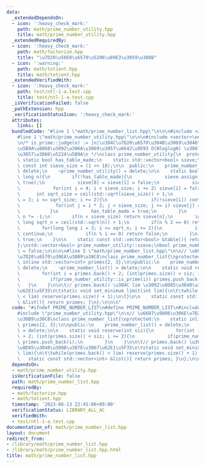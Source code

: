 ```yaml
---
data:
  _extendedDependsOn:
  - icon: ':heavy_check_mark:'
    path: math/prime_number_utility.hpp
    title: math/prime_number_utility.hpp
  _extendedRequiredBy:
  - icon: ':heavy_check_mark:'
    path: math/factorize.hpp
    title: "\u7D20\u56E0\u6570\u5206\u89E3\u3059\u308B"
  - icon: ':warning:'
    path: math/totient.hpp
    title: math/totient.hpp
  _extendedVerifiedWith:
  - icon: ':heavy_check_mark:'
    path: test/ntl-1-a.test.cpp
    title: test/ntl-1-a.test.cpp
  _isVerificationFailed: false
  _pathExtension: hpp
  _verificationStatusIcon: ':heavy_check_mark:'
  attributes:
    links: []
  bundledCode: "#line 1 \"math/prime_number_list.hpp\"\n\n\n#include <assert.h>\n\
    #line 1 \"math/prime_number_utility.hpp\"\n\n\n#include <vector>\n#include <math.h>\n\
    \n/* is_prime::judge(n) := |n|\u304C\u7D20\u6570\u304B\u3069\u3046\u304B\n * \u5224\
    \u5B9A\u8868\u3092\u306A\u3089\u3057\u6642\u9593 O(NloglogN) \u3067\u69CB\u6210\
    \u3057\u3066\u5224\u5B9A\n */\nclass prime_number_utility{\n  protected:\n   \
    \ static bool has_table_made;\n    static std::vector<bool> sieve;\n    static\
    \ const int sieve_size = (1 << 18);\n\n  public:\n    prime_number_utility() =\
    \ delete;\n    ~prime_number_utility() = delete;\n\n    static bool is_prime(long\
    \ long n){\n        if(!has_table_made){\n            sieve.assign(sieve_size,\
    \ true);\n            sieve[0] = sieve[1] = false;\n            sieve[2] = true;\n\
    \            for(int i = 4; i < sieve_size; i += 2) sieve[i] = false;\n      \
    \      int sqrt_size = ceil(std::sqrt(sieve_size)) + 1;\n            for(int i\
    \ = 3; i <= sqrt_size; i += 2){\n                if(!sieve[i]) continue;\n   \
    \             for(int j = i * 2; j < sieve_size; j += i) sieve[j] = false;\n \
    \           }\n            has_table_made = true;\n        }\n        if(n < 0)\
    \ n *= -1;\n        if(n < sieve_size) return sieve[n];\n        \n        long\
    \ long sqrt_n = ceil(std::sqrt(n)) + 1;\n        if(n % 2 == 0) return false;\n\
    \        for(long long i = 3; i <= sqrt_n; i += 2){\n            if(!sieve[i])\
    \ continue;\n            if(n % i == 0) return false;\n        }\n        return\
    \ true;\n    }\n\n    static const std::vector<bool> &table(){ return sieve; }\n\
    };\nstd::vector<bool> prime_number_utility::sieve;\nbool prime_number_utility::has_table_made\
    \ = false;\n\n\n\n#line 5 \"math/prime_number_list.hpp\"\n\n// \u6607\u9806\u306E\
    \u7D20\u6570\u30EA\u30B9\u30C8\nclass prime_number_list{\nprotected:\n    static\
    \ inline std::vector<int> primes{2, 3};\n\npublic:\n    prime_number_list() =\
    \ delete;\n    ~prime_number_list() = delete;\n\n    static void reserve(int siz){\n\
    \        for(int i = primes.back() + 2; (int)primes.size() < siz; i += 2){\n \
    \           if(prime_number_utility::is_prime(i)) primes.push_back(i);\n     \
    \   }\n    }\n\n\t// primes.back() \u304C lim \u3092\u8D85\u3048\u308B\u307E\u3067\
    \u62E1\u5F35\n\tstatic void set_minimum_limit(int lim){\n\t\twhile(primes.back()\
    \ < lim) reserve(primes.size() + 1);\n\t}\n\n    static const std::vector<int>\
    \ &list(){ return primes; }\n};\n\n\n"
  code: "#ifndef PRIME_NUMBER_LIST\n#define PRIME_NUMBER_LIST\n#include <assert.h>\n\
    #include \"prime_number_utility.hpp\"\n\n// \u6607\u9806\u306E\u7D20\u6570\u30EA\
    \u30B9\u30C8\nclass prime_number_list{\nprotected:\n    static inline std::vector<int>\
    \ primes{2, 3};\n\npublic:\n    prime_number_list() = delete;\n    ~prime_number_list()\
    \ = delete;\n\n    static void reserve(int siz){\n        for(int i = primes.back()\
    \ + 2; (int)primes.size() < siz; i += 2){\n            if(prime_number_utility::is_prime(i))\
    \ primes.push_back(i);\n        }\n    }\n\n\t// primes.back() \u304C lim \u3092\
    \u8D85\u3048\u308B\u307E\u3067\u62E1\u5F35\n\tstatic void set_minimum_limit(int\
    \ lim){\n\t\twhile(primes.back() < lim) reserve(primes.size() + 1);\n\t}\n\n \
    \   static const std::vector<int> &list(){ return primes; }\n};\n\n#endif"
  dependsOn:
  - math/prime_number_utility.hpp
  isVerificationFile: false
  path: math/prime_number_list.hpp
  requiredBy:
  - math/factorize.hpp
  - math/totient.hpp
  timestamp: '2023-06-13 22:45:06+09:00'
  verificationStatus: LIBRARY_ALL_AC
  verifiedWith:
  - test/ntl-1-a.test.cpp
documentation_of: math/prime_number_list.hpp
layout: document
redirect_from:
- /library/math/prime_number_list.hpp
- /library/math/prime_number_list.hpp.html
title: math/prime_number_list.hpp
---
```

